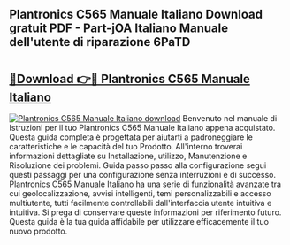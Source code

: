 ## Plantronics C565 Manuale Italiano Download gratuit PDF - Part-jOA Italiano Manuale dell'utente di riparazione 6PaTD

# <h2><a href="http://dffw0zn.blite.top/?on=Plantronics+C565+Manuale+Italiano">🔗Download 👉🔴 Plantronics C565 Manuale Italiano</a></h2>

[![Plantronics C565 Manuale Italiano download](https://i.imgur.com/lujVjoI.png)](http://dffw0zn.blite.top/?on=Plantronics+C565+Manuale+Italiano)
Benvenuto nel manuale di Istruzioni per il tuo Plantronics C565 Manuale Italiano appena acquistato. Questa guida completa è progettata per aiutarti a padroneggiare le caratteristiche e le capacità del tuo Prodotto. All'interno troverai informazioni dettagliate su Installazione, utilizzo, Manutenzione e Risoluzione dei problemi. Guida passo passo alla configurazione segui questi passaggi per una configurazione senza interruzioni e di successo. Plantronics C565 Manuale Italiano ha una serie di funzionalità avanzate tra cui geolocalizzazione, avvisi intelligenti, temi personalizzabili e accesso multiutente, tutti facilmente controllabili dall'interfaccia utente intuitiva e intuitiva. Si prega di conservare queste informazioni per riferimento futuro. Questa guida è la tua guida affidabile per utilizzare efficacemente il tuo nuovo prodotto.
